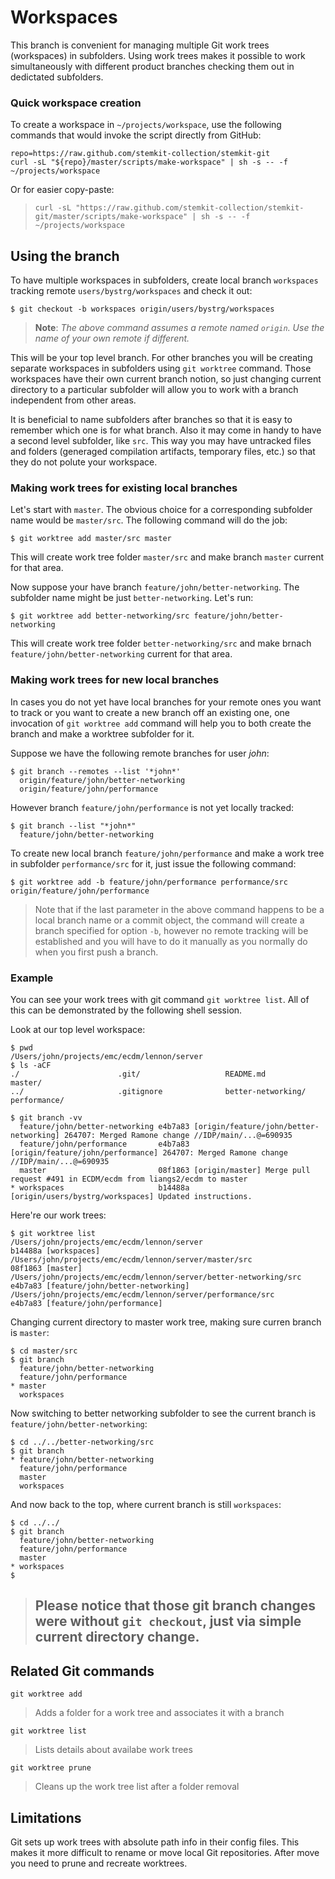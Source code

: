 # Workspaces


This branch is convenient for managing multiple Git work trees (workspaces) in
subfolders. Using work trees makes it possible to work simultaneously with
different product branches checking them out in dedictated subfolders.

### Quick workspace creation

To create a workspace in `~/projects/workspace`, use the following commands
that would invoke the script directly from GitHub:

    repo=https://raw.github.com/stemkit-collection/stemkit-git
    curl -sL "${repo}/master/scripts/make-workspace" | sh -s -- -f ~/projects/workspace
    
Or for easier copy-paste:

> `curl -sL "https://raw.github.com/stemkit-collection/stemkit-git/master/scripts/make-workspace" | sh -s -- -f ~/projects/workspace`

## Using the branch

To have multiple workspaces in subfolders, create local branch `workspaces`
tracking remote `users/bystrg/workspaces` and check it out:

    $ git checkout -b workspaces origin/users/bystrg/workspaces

> **Note**: *The above command assumes a remote named `origin`.*
> *Use the name of your own remote if different.*

This will be your top level branch. For other branches you will be creating
separate workspaces in subfolders using `git worktree` command. Those
workspaces have their own current branch notion, so just changing current
directory to a particular subfolder will allow you to work with a branch
independent from other areas.

It is beneficial to name subfolders after branches so that it is easy to
remember which one is for what branch. Also it may come in handy to have a
second level subfolder, like `src`. This way you may have untracked files
and folders (generaged compilation artifacts, temporary files, etc.) so that
they do not polute your workspace.

### Making work trees for existing local branches

Let's start with `master`. The obvious choice for a corresponding subfolder
name would be `master/src`. The following command will do the job:

    $ git worktree add master/src master

This will create work tree folder `master/src` and make branch `master`
current for that area.

Now suppose your have branch `feature/john/better-networking`. The subfolder
name might be just `better-networking`. Let's run:

    $ git worktree add better-networking/src feature/john/better-networking

This will create work tree folder `better-networking/src` and make brnach
`feature/john/better-networking` current for that area.

### Making work trees for new local branches

In cases you do not yet have local branches for your remote ones you want to
track or you want to create a new branch off an existing one, one invocation
of `git worktree add` command will help you to both create the branch and
make a worktree subfolder for it.

Suppose we have the following remote branches for user *john*:

    $ git branch --remotes --list '*john*'
      origin/feature/john/better-networking
      origin/feature/john/performance

However branch `feature/john/performance` is not yet locally tracked:

    $ git branch --list "*john*"
      feature/john/better-networking

To create new local branch `feature/john/performance` and make a work tree in
subfolder `performance/src` for it, just issue the following command:

    $ git worktree add -b feature/john/performance performance/src origin/feature/john/performance

> Note that if the last parameter in the above command happens to be a local branch
> name or a commit object, the command will create a branch specified for option
> `-b`, however no remote tracking will be established and you will have to do
> it manually as you normally do when you first push a branch.

### Example

You can see your work trees with git command `git worktree list`. All of this
can be demonstrated by the following shell session.

Look at our top level workspace:

    $ pwd
    /Users/john/projects/emc/ecdm/lennon/server
    $ ls -aCF
    ./                      .git/                   README.md               master/
    ../                     .gitignore              better-networking/      performance/

    $ git branch -vv
      feature/john/better-networking e4b7a83 [origin/feature/john/better-networking] 264707: Merged Ramone change //IDP/main/...@=690935
      feature/john/performance       e4b7a83 [origin/feature/john/performance] 264707: Merged Ramone change //IDP/main/...@=690935
      master                         08f1863 [origin/master] Merge pull request #491 in ECDM/ecdm from liangs2/ecdm to master
    * workspaces                     b14488a [origin/users/bystrg/workspaces] Updated instructions.

Here're our work trees:

    $ git worktree list
    /Users/john/projects/emc/ecdm/lennon/server                        b14488a [workspaces]
    /Users/john/projects/emc/ecdm/lennon/server/master/src             08f1863 [master]
    /Users/john/projects/emc/ecdm/lennon/server/better-networking/src  e4b7a83 [feature/john/better-networking]
    /Users/john/projects/emc/ecdm/lennon/server/performance/src        e4b7a83 [feature/john/performance]

Changing current directory to master work tree, making sure curren branch is
`master`:

    $ cd master/src
    $ git branch
      feature/john/better-networking
      feature/john/performance
    * master
      workspaces

Now switching to better networking subfolder to see the current branch is
`feature/john/better-networking`:

    $ cd ../../better-networking/src
    $ git branch
    * feature/john/better-networking
      feature/john/performance
      master
      workspaces

And now back to the top, where current branch is still `workspaces`:

    $ cd ../../
    $ git branch
      feature/john/better-networking
      feature/john/performance
      master
    * workspaces
    $

> ## Please notice that those git branch changes were without `git checkout`, just via simple current directory change.

## Related Git commands

`git worktree add`
  > Adds a folder for a work tree and associates it with a branch

`git worktree list`
  > Lists details about availabe work trees

`git worktree prune`
  > Cleans up the work tree list after a folder removal

## Limitations

Git sets up work trees with absolute path info in their config files. This
makes it more difficult to rename or move local Git repositories. After move
you need to prune and recreate worktrees.
